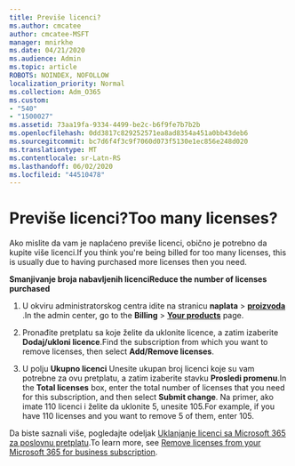 ```yaml
---
title: Previše licenci?
ms.author: cmcatee
author: cmcatee-MSFT
manager: mnirkhe
ms.date: 04/21/2020
ms.audience: Admin
ms.topic: article
ROBOTS: NOINDEX, NOFOLLOW
localization_priority: Normal
ms.collection: Adm_O365
ms.custom:
- "540"
- "1500027"
ms.assetid: 73aa19fa-9334-4499-be2c-b6f9fe7b7b2b
ms.openlocfilehash: 0dd3817c829252571ea8ad8354a451a0bb43deb6
ms.sourcegitcommit: bc7d6f4f3c9f7060d073f5130e1ec856e248d020
ms.translationtype: MT
ms.contentlocale: sr-Latn-RS
ms.lasthandoff: 06/02/2020
ms.locfileid: "44510478"
---
```

# <a name="too-many-licenses"></a><span data-ttu-id="38fef-102">Previše licenci?</span><span class="sxs-lookup"><span data-stu-id="38fef-102">Too many licenses?</span></span>

<span data-ttu-id="38fef-103">Ako mislite da vam je naplaćeno previše licenci, obično je potrebno da kupite više licenci.</span><span class="sxs-lookup"><span data-stu-id="38fef-103">If you think you're being billed for too many licenses, this is usually due to having purchased more licenses then you need.</span></span>
  
<span data-ttu-id="38fef-104">**Smanjivanje broja nabavljenih licenci**</span><span class="sxs-lookup"><span data-stu-id="38fef-104">**Reduce the number of licenses purchased**</span></span>
  
1. <span data-ttu-id="38fef-105">U okviru administratorskog centra idite na stranicu **naplata** \> **[proizvoda](https://go.microsoft.com/fwlink/p/?linkid=842054)** .</span><span class="sxs-lookup"><span data-stu-id="38fef-105">In the admin center, go to the **Billing** \> **[Your products](https://go.microsoft.com/fwlink/p/?linkid=842054)** page.</span></span>

2. <span data-ttu-id="38fef-106">Pronađite pretplatu sa koje želite da uklonite licence, a zatim izaberite **Dodaj/ukloni licence**.</span><span class="sxs-lookup"><span data-stu-id="38fef-106">Find the subscription from which you want to remove licenses, then select **Add/Remove licenses**.</span></span>

3. <span data-ttu-id="38fef-107">U polju **Ukupno licenci** Unesite ukupan broj licenci koje su vam potrebne za ovu pretplatu, a zatim izaberite stavku **Prosledi promenu**.</span><span class="sxs-lookup"><span data-stu-id="38fef-107">In the **Total licenses** box, enter the total number of licenses that you need for this subscription, and then select **Submit change**.</span></span> <span data-ttu-id="38fef-108">Na primer, ako imate 110 licenci i želite da uklonite 5, unesite 105.</span><span class="sxs-lookup"><span data-stu-id="38fef-108">For example, if you have 110 licenses and you want to remove 5 of them, enter 105.</span></span>

<span data-ttu-id="38fef-109">Da biste saznali više, pogledajte odeljak [Uklanjanje licenci sa Microsoft 365 za poslovnu pretplatu](https://docs.microsoft.com/microsoft-365/commerce/licenses/buy-licenses).</span><span class="sxs-lookup"><span data-stu-id="38fef-109">To learn more, see [Remove licenses from your Microsoft 365 for business subscription](https://docs.microsoft.com/microsoft-365/commerce/licenses/buy-licenses).</span></span>